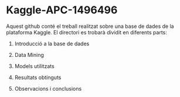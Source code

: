 # Kaggle-APC-1496496
Aquest github conté el treball realitzat sobre una base de dades de la plataforma Kaggle.
El directori es trobarà dividit en diferents parts:

1. Introducció a la base de dades

2. Data Mining

3. Models utilitzats

4. Resultats obtinguts

5. Observacions i conclusions
